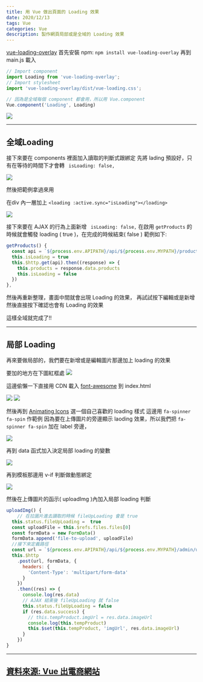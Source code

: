 ```yaml
---
title: 用 Vue 做出頁面的 Loading 效果
date: 2020/12/13
tags: Vue
categories: Vue
description: 製作網頁局部或是全域的 Loading 效果
--- 
```

[vue-loading-overlay](https://github.com/ankurk91/vue-loading-overlay)
首先安裝 npm: `npm install vue-loading-overlay` 
再到 main.js 載入
<!--more-->

```javascript
// Import component
import Loading from 'vue-loading-overlay';
// Import stylesheet
import 'vue-loading-overlay/dist/vue-loading.css';

// 因為是全域每個 component 都會用，所以用 Vue.component
Vue.component('Loading', Loading)
```
![](https://i.imgur.com/NxbUi4i.png)

---
## 全域Loading
接下來要在 components 裡面加入讀取的判斷式跟綁定
先將 lading 預設好，只有在等待的時間下才會轉 ` isLoading: false,`

![](https://i.imgur.com/cLak0kf.png)

然後把範例拿過來用 

在div 內一層加上 `<loading :active.sync="isLoading"></loading>`

![](https://i.imgur.com/kX4o8Kv.png)

接下來要在 AJAX 的行為上面新增 ` isLoading: false,`
在啟用 `getProducts` 的時候就會觸發 loading ( true )，在完成的時候結束( false )
範例如下:
```javascript
getProducts() {
  const api = `${process.env.APIPATH}/api/${process.env.MYPATH}/products`
  this.isLoading = true
  this.$http.get(api).then((response) => {
    this.products = response.data.products
    this.isLoading = false
  })
},
```

然後再重新整理，畫面中間就會出現 Loading 的效果，
再試試按下編輯或是新增然後直接按下確認也會有 Loading 的效果

這樣全域就完成了!!

---
## 局部 Loading
再來要做局部的，我們要在新增或是編輯圖片那邊加上 loading 的效果

要加的地方在下圖紅框處
![](https://i.imgur.com/SKEI2vd.png)

這邊偷懶一下直接用 CDN 載入 [font-awesome](https://cdnjs.com/libraries/font-awesome) 到 index.html

![](https://i.imgur.com/fszYHjw.png)
![](https://i.imgur.com/jBEiM1M.png)

然後再到 [Animating Icons](https://fontawesome.com/how-to-use/on-the-web/styling/animating-icons) 選一個自己喜歡的 loading 樣式
這邊用 `fa-spinner fa-spin` 作範例
因為要在上傳圖片的旁邊顯示 laoding 效果，所以我們把 `fa-spinner fa-spin` 加在 label 旁邊，

![](https://i.imgur.com/t3XKdnP.png)

再到 data 函式加入決定局部 loading 的變數

![](https://i.imgur.com/oQk38Gg.png)

再到模板那邊用 v-if 判斷做動態綁定

![](https://i.imgur.com/doiggrR.png)

然後在上傳圖片的函示( uploadImg )內加入局部 loading 判斷

```javascript
uploadImg() {
    // 在拉圖片進去讀取的時候 fileUpLoading 會是 true
  this.status.fileUpLoading =  true
  const uploadFile = this.$refs.files.files[0]
  const formData = new FormData()
  formData.append('file-to-upload', uploadFile)
  //接下來定義路徑
  const url = `${process.env.APIPATH}/api/${process.env.MYPATH}/admin/upload`
  this.$http
    .post(url, formData, {
      headers: {
        'Content-Type': 'multipart/form-data'
      }
    })
    .then((res) => {
      console.log(res.data)
      // AJAX 結束後 fileUpLoading 就 false
      this.status.fileUpLoading = false
      if (res.data.success) {
        // this.tempProduct.imgUrl = res.data.imageUrl
        console.log(this.tempProduct)
        this.$set(this.tempProduct, 'imgUrl', res.data.imageUrl)
      }
    })
}
```

---
## [資料來源: Vue 出電商網站](https://www.udemy.com/course/vue-hexschool/learn/lecture/10896746#questions)
